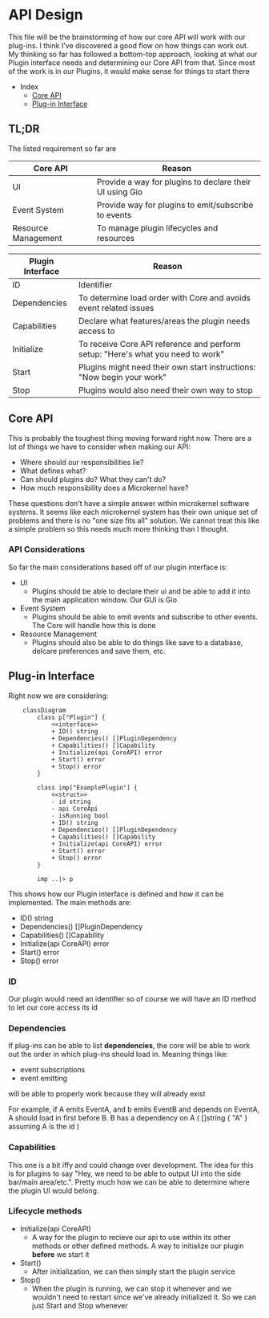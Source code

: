 # API Design

This file will be the brainstorming of how our core API will work
with our plug-ins. I think I've discovered a good flow on how things can
work out. My thinking so far has followed a bottom-top approach, looking at
what our Plugin interface needs and determining our Core API from that. Since
most of the work is in our Plugins, it would make sense for things to start
there

- Index
  - [Core API](#core-api)
  - [Plug-in Interface](#plug-in-interface)

## TL;DR

The listed requirement so far are

| Core API | Reason |
| --- | ------ |
| UI  | Provide a way for plugins to declare their UI using Gio |
| Event System | Provide way for plugins to emit/subscribe to events |
| Resource Management | To manage plugin lifecycles and resources |

| Plugin Interface | Reason |
| -----------------| ------ |
| ID | Identifier |
| Dependencies | To determine load order with Core and avoids event related issues |
| Capabilities | Declare what features/areas the plugin needs access to |
| Initialize | To receive Core API reference and perform setup: "Here's what you need to work" |
| Start | Plugins might need their own start instructions: "Now begin your work" |
| Stop | Plugins would also need their own way to stop |

## Core API

This is probably the toughest thing moving forward right now. There are a lot of things
we have to consider when making our API:

- Where should our responsibilities lie?
- What defines what?
- Can should plugins do? What they can't do?
- How much responsibility does a Microkernel have?

These questions don't have a simple answer within microkernel software systems.
It seems like each microkernel system has their own unique set of problems and
there is no "one size fits all" solution. We cannot treat this like a simple problem
so this needs much more thinking than I thought.

### API Considerations

So far the main considerations based off of our plugin interface is:

- UI
  - Plugins should be able to declare their ui and be able to add it into the main application window. Our GUI is Gio
- Event System
  - Plugins should be able to emit events and subscribe to other events. The Core will handle how this is done
- Resource Management
  - Plugins should also be able to do things like save to a database, delcare preferences and save them, etc.

## Plug-in Interface

Right now we are considering:

```mermaid
    classDiagram
        class p["Plugin"] {
            <<interface>>
            + ID() string
            + Dependencies() []PluginDependency
            + Capabilities() []Capability
            + Initialize(api CoreAPI) error
            + Start() error
            + Stop() error
        }

        class imp["ExamplePlugin"] {
            <<struct>>
            - id string
            - api CoreApi
            - isRunning bool
            + ID() string
            + Dependencies() []PluginDependency
            + Capabilities() []Capability
            + Initialize(api CoreAPI) error
            + Start() error
            + Stop() error
        }

        imp ..|> p
```

This shows how our Plugin interface is defined and how it can be implemented. The main methods are:

- ID() string
- Dependencies() []PluginDependency
- Capabilities() []Capability
- Initialize(api CoreAPI) error
- Start() error
- Stop() error

### ID

Our plugin would need an identifier so of course we will have an ID method to let our core access its id

### Dependencies

If plug-ins can be able to list **dependencies**, the core will be able to work out the order in which plug-ins should load in. Meaning things like:

- event subscriptions
- event emitting

will be able to properly work because they will already exist

For example, if A emits EventA, and b emits EventB and depends on EventA, A should load in first before B. B has a dependency on A ( []string { "A" } assuming A is the id )

### Capabilities

This one is a bit iffy and could change over development. The idea for this is for plugins to say "Hey, we need to be able to output UI into the side bar/main area/etc.". Pretty much how we can be able to determine where the plugin UI would belong.

### Lifecycle methods

- Initialize(api CoreAPI)
  - A way for the plugin to recieve our api to use within its other methods or other defined methods. A way to initialize our plugin **before** we start it
- Start()
  - After initialization, we can then simply start the plugin service
- Stop()
  - When the plugin is running, we can stop it whenever and we wouldn't need to restart since we've already initialized it. So we can just Start and Stop whenever
